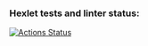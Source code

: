 ### Hexlet tests and linter status:
[![Actions Status](https://github.com/Vyacheslavkor/layout-designer-project-lvl1/workflows/hexlet-check/badge.svg)](https://github.com/Vyacheslavkor/layout-designer-project-lvl1/actions)